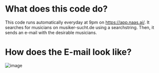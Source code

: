 # What does this code do?

This code runs automatically everyday at 9pm on https://app.naas.ai/. It searches for musicians on musiker-sucht.de using a searchstring. Then, it sends an e-mail with the desirable musicians.

# How does the E-mail look like?

![image](https://user-images.githubusercontent.com/111515754/216325545-96e6faf9-eea1-4119-82ba-a64c123baf8f.png)
